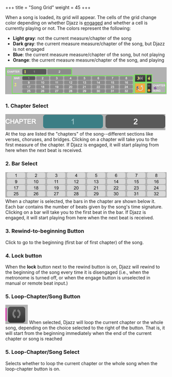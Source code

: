 +++
title = "Song Grid"
weight = 45
+++

When a song is loaded, its grid will appear.
The cells of the grid change color depending on whether Djazz is [engaged](../2_beat_window_selector#input-selector) and whether a cell is currently playing or not. The colors represent the following:

- **Light gray**: not the current measure/chapter of the song  
- **Dark gray**: the current measure measure/chapter of the song, but Djazz is not engaged  
- **Blue**: the current measure measure/chapter of the song, but not playing  
- **Orange**: the current measure measure/chapter of the song, and playing  

![pic1](images/grid-window-numbered.png)

### 1. Chapter Select
![pic1](images/chapter_grid.png)
At the top are listed the "chapters" of the song--different sections like verses, choruses, and bridges. Clicking on a chapter will take you to the first measure of the chapter. If Djazz is engaged, it will start playing from here when the next beat is received.

### 2. Bar Select
![pic1](images/bar_grid.png)
When a chapter is selected, the bars in the chapter are shown below it. Each bar contains the number of beats given by the song's time signature. Clicking on a bar will take you to the first beat in the bar. If Djazz is engaged, it will start playing from here when the next beat is received.

### 3. Rewind-to-beginning Button
Click to go to the beginning (first bar of first chapter) of the song.

### 4. Lock button
When the **lock** button next to the rewind button is on, Djazz will rewind to the beginning of the song every time it is disengaged (i.e., when the metronome is turned off, or when the engage button is unselected in manual or remote beat input.)

### 5. Loop-Chapter/Song Button
![pic1](images/loop_chapter_button.png)
When selected, Djazz will loop the current chapter or the whole song, depending on the choice selected to the right of the button. That is, it will start from the beginning immediately when the end of the current chapter or song is reached

### 5. Loop-Chapter/Song Select
Selects whether to loop the current chapter or the whole song when the loop-chapter button is on.
